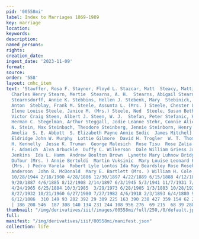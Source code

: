 ```yaml
---
pid: '00558mi'
label: Index to Marriages 1869-1989
key: marriage
location: 
keywords: 
description: 
named_persons: 
rights: 
creation_date: 
ingest_date: '2023-11-09'
format: 
source: 
order: '558'
layout: cmhc_item
text: 'Stauffer, Rosa F. Stayner, Floyd L. Stazcar, Matt  Steacy, Mattie (Mrs. ) Stead,
  Charles Henry Stearn, Mertie  Stearns, A. H.  Stearns, Abigail Stearns, Stella M.
  Stearnsdorff, Annie K. Stebbins, Hellen J. Stebenk, Mary  Stebinick, John  Steblay,
  Anton  Steblay, Frank M. Steele, Assunta L. (Mrs. ) Steele, Chester Lee Steele,
  Ilene Louise Steele, Janice M. (Mrs.) Steele, Ned  Steele, Susan Beth Massengill  Steele,
  Victor Craig Steen, Albert J. Steen, W. J.  Stefan, Peter Stefanic, Katrina Steffan,
  Herman C. Stegelman, Arthur Steggall, Jodie Leanne Stehr, Connie Alice Stein, Jacob
  N. Stein, Max Steinbach, Theodore Steinberg, Jennie Steinborn, Henry Steinbracker,
  Amelia  S. E. Abbott  S. Elizabeth Payne Annie Sodic  James Mitchel]  Alexana McLaren
  Eldridge John W. Murphy  Lottie Gilmore  David H. Trogler  W. T. Thompson  John
  H. Kennelly  Jesse K. Truman  George Malesich  Rose Tisu  Rose Zalia Novak  Anna
  F. Adamich  Alva Arbuckle  Duffy C. Wilkerson  Dale William Griess Jr. Ronald T.
  Jenkins  Ida L. Hamm  Andrew Boulton Brown  Lynette Mary Luhnow Bridget Hurley Frankie
  DuTour (Mrs. ) Annie Bertoldi  Martin Vuksinic  Mary Louise Leonard Patricia Smith
  (Mrs. ) Pedro Varela  Robert Lyle Lontos Ida May Beardsley Rose Rosekopf  Annie
  Anderson  John B. McDonald  Mary E. Bartlett (Mrs. ) William H. Cole  548  6/3/1895
  10/28/1944 2/18/1900 4/28/1886 12/30/1897 4/22/1889 6/15/1888 4/12/1893 8/22/1883
  9/20/1887 4/6/1885 8/12/1908 2/14/1897 6/3/1945 5/3/1941 11/7/1931 7/18/1972 9/18/1975
  4/24/1965 6/25/1884 10/3/1985  3/29/1973 6/28/1905 1/3/1883 10/28/1922 2/23/1903
  8/27/1932 10/21/1960 6/27/1980 7/27/1982 4/6/1918 2/3/1893 6/4/1880 9/2/1881 5/29/1889
  6/12/1886  310 149 93 282 392 29 389 225 163 390 238 427 359 154 62 239 121 442
  | 186 208 546  187 308 140 134 231 244 108 956 276  69 215  68 39 280    '
thumbnail: "/img/derivatives/iiif/images/00558mi/full/250,/0/default.jpg"
full: 
manifest: "/img/derivatives/iiif/00558mi/manifest.json"
collection: life
---
```

